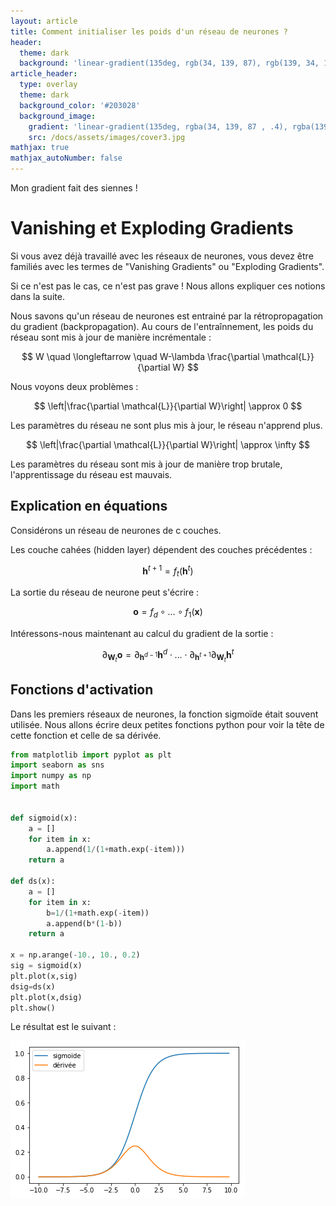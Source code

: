 ```yaml
---
layout: article
title: Comment initialiser les poids d'un réseau de neurones ?
header:
  theme: dark
  background: 'linear-gradient(135deg, rgb(34, 139, 87), rgb(139, 34, 139))'
article_header:
  type: overlay
  theme: dark
  background_color: '#203028'
  background_image:
    gradient: 'linear-gradient(135deg, rgba(34, 139, 87 , .4), rgba(139, 34, 139, .4))'
    src: /docs/assets/images/cover3.jpg
mathjax: true
mathjax_autoNumber: false
---
```


Mon gradient fait des siennes !


# Vanishing  et Exploding Gradients

Si vous avez déjà travaillé avec les réseaux de neurones, vous devez être familiés avec les termes de "Vanishing Gradients" ou "Exploding Gradients".

Si ce n'est pas le cas, ce n'est pas grave ! Nous allons expliquer ces notions dans la suite.

Nous savons qu'un réseau de neurones est entrainé par la rétropropagation du gradient (backpropagation).
Au cours de l'entraînnement, les poids du réseau sont mis à jour de manière incrémentale :

$$
W \quad \longleftarrow \quad W-\lambda \frac{\partial \mathcal{L}}{\partial W}
$$

Nous voyons deux problèmes :

$$
\left|\frac{\partial \mathcal{L}}{\partial W}\right| \approx 0
$$

Les paramètres du réseau ne sont plus mis à jour, le réseau n'apprend plus.

$$
\left|\frac{\partial \mathcal{L}}{\partial W}\right| \approx  \infty
$$

Les paramètres du réseau sont mis à jour de manière trop brutale, l'apprentissage du réseau est mauvais.

## Explication en équations

Considérons un réseau de neurones de c couches.

Les couche cahées (hidden layer) dépendent des couches précédentes : 

$$
\mathbf{h}^{t+1}=f_{t}\left(\mathbf{h}^{t}\right)
$$

La sortie du réseau de neurone peut s'écrire :

$$
\mathbf{o}=f_{d} \circ \ldots \circ f_{1}(\mathbf{x})
$$


Intéressons-nous maintenant au calcul du gradient de la sortie :

$$
\partial_{\mathbf{W}_{t}} \mathbf{o}=\partial_{\mathbf{h}^{d-1}} \mathbf{h}^{d} \cdot \ldots \cdot \partial_{\mathbf{h}^{t+1}} \partial_{\mathbf{W}_{t}} \mathbf{h}^{t}
$$

## Fonctions d'activation



Dans les premiers réseaux de neurones, la fonction sigmoïde était souvent utilisée. Nous allons écrire deux petites fonctions python pour voir la tête de cette fonction et celle de sa dérivée.



```python
from matplotlib import pyplot as plt
import seaborn as sns
import numpy as np
import math


def sigmoid(x):
    a = []
    for item in x:
        a.append(1/(1+math.exp(-item)))
    return a

def ds(x):
    a = []
    for item in x:
        b=1/(1+math.exp(-item))
        a.append(b*(1-b))
    return a

x = np.arange(-10., 10., 0.2)
sig = sigmoid(x)
plt.plot(x,sig)
dsig=ds(x)
plt.plot(x,dsig)
plt.show()
```

Le résultat est le suivant :

![image](/assets/images/2019-05-31-init-sigmoide.png)



